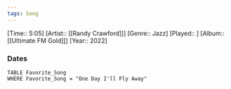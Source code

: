 ```yaml
---
tags: Song  
---
```

[Time:: 5:05]
[Artist:: [[Randy Crawford]]]
[Genre:: Jazz]
[Played:: ]
[Album:: [[Ultimate FM Gold]]]
[Year:: 2022]
### Dates
````dataview
TABLE Favorite_Song
WHERE Favorite_Song = "One Day I'll Fly Away"
````